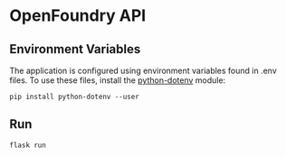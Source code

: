 # OpenFoundry API

## Environment Variables
The application is configured using environment variables found in .env files. To use these files, install the [python-dotenv](https://github.com/theskumar/python-dotenv) module:
```
pip install python-dotenv --user
```

## Run
```
flask run
```